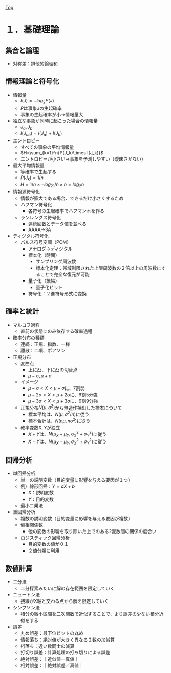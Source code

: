 [Top](../README.md)
# １．基礎理論
## 集合と論理
- 対称差：排他的論理和

## 情報理論と符号化
- 情報量
  - $I(J)=-log_2P(J)$
  - $P$は事象$J$の生起確率
  - 事象の生起確率が小→情報量大
- 独立な事象が同時に起こった場合の情報量
  - $J_a, J_b$
  - $I(J_{ab})=I(J_a)+I(J_b)$
- エントロピー
  - すべての事象の平均情報量
  - $H=\sum_{k=1}^n{P(J_k)\times I(J_k)}$
  - エントロピーが小さい→事象を予測しやすい（曖昧さがない）
- 最大平均情報量
  - 等確率で生起する
  - $P(J_k)=1/n$
  - $H=1/n \times -log_21/n\times n=log_2n$
- 情報源符号化
  - 情報が膨大である場合、できるだけ小さくするため
  - ハフマン符号化
    - 各符号の生起確率でハフマン木を作る
  - ランレングス符号化
    - 連続回数とデータ値を並べる
    - AAAA→3A
- ディジタル符号化
  - パルス符号変調（PCM）
    - アナログ→ディジタル
    - 標本化（時間）
      - サンプリング周波数
      - 標本化定理：帯域制限された上限周波数の２倍以上の周波数にすることで完全な復元が可能
    - 量子化（振幅）
      - 量子化ビット
    - 符号化：２進符号形式に変換

## 確率と統計
- マルコフ過程
  - 直前の状態にのみ依存する確率過程
- 確率分布の種類
  - 連続：正規、指数、一様
  - 離散：二項、ポアソン
- 正規分布
  - 変曲点
    - 上に凸、下に凸の切替点
    - $\mu-\sigma, \mu+\sigma$
  - イメージ
    - $\mu-\sigma<X<\mu+\sigma$に、7割弱
    - $\mu-2\sigma<X<\mu+2\sigma$に、9割5分強
    - $\mu-3\sigma<X<\mu+3\sigma$に、9割9分強
  - 正規分布$N(\mu, \sigma^2)$から無造作抽出した標本について
    - 標本平均は、$N(\mu, \sigma^2/n)$に従う
    - 標本合計は、$N(n\mu, n\sigma^2)$に従う
  - 確率変数$X,Y$が独立
    - $X+Y$は、$N(\mu_X+\mu_Y, \sigma_X^2+\sigma_Y^2)$に従う
    - $X-Y$は、$N(\mu_X-\mu_Y, \sigma_X^2+\sigma_Y^2)$に従う

## 回帰分析
- 単回帰分析
  - 単一の説明変数（目的変量に影響を与える要因が１つ）
  - 例）線形回帰：$Y=aX+b$
    - $X$：説明変数
    - $Y$：目的変数
  - 最小二乗法
- 重回帰分析
  - 複数の説明変数（目的変量に影響を与える要因が複数）
  - 偏相関係数
    - 他の変数の影響を取り除いた上でのある2変数間の関係の度合い
  - ロジスティック回帰分析
    - 目的変数の値が０１
    - ２値分類に利用
  
## 数値計算
- 二分法
  - 二分探索みたいに解の存在範囲を限定していく
- ニュートン法
  - 接線がX軸と交わる点から解を限定していく
- シンプソン法
  - 積分の微小区間を二次関数で近似することで、より誤差の少ない積分近似をする
- 誤差
  - 丸め誤差：最下位ビットの丸め
  - 情報落ち：絶対値が大きく異なる２数の加減算
  - 桁落ち：近い数同士の減算
  - 打切り誤差：計算処理の打ち切りによる誤差
  - 絶対誤差：｜近似値ー真値｜
  - 相対誤差：｜絶対誤差／真値｜